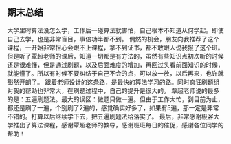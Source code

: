 ## 期末总结
大学里时算法没怎么学，工作后一碰算法就害怕，自己根本不知道从何学起。即使自己去学，也是非常盲目，事倍功半都不到。
偶然的机会，朋友向我推荐了这个课程，一开始非常担心会跟不上课程，拿不到证书，都不敢跟人说我报了这个班。但是听了覃超老师的课后，知道一切都是有方法的，虽然有些知识点初次听的时候还是很难懂，但是通过刷题，以及后面难度的增加，再回过头看前面知识的时候，就能懂了。所以有时候不要纠结于自己不会的点，可以放一放，以后再来，也许就豁然开朗了。
跟着老师设计的这条路，是最快的算法学习的路。同时疯狂刷题组对我的帮助也非常大，在刷题过程中，自己的提升是很大的。
覃超老师说的最多的是：五遍刷题法。最大的误区：做题只做一遍。但由于工作太忙，到目前为止，都还是刷了一遍，个别刷了2遍的，感觉确实好多了，如果有5遍，那一定是非常不错的。打算以后继续学下去，把五遍刷题法给落实了。
最后，非常感谢极客大学推出了算法课程，感谢覃超老师的教导，感谢班班每日的催促，感谢各位同学的帮助！

